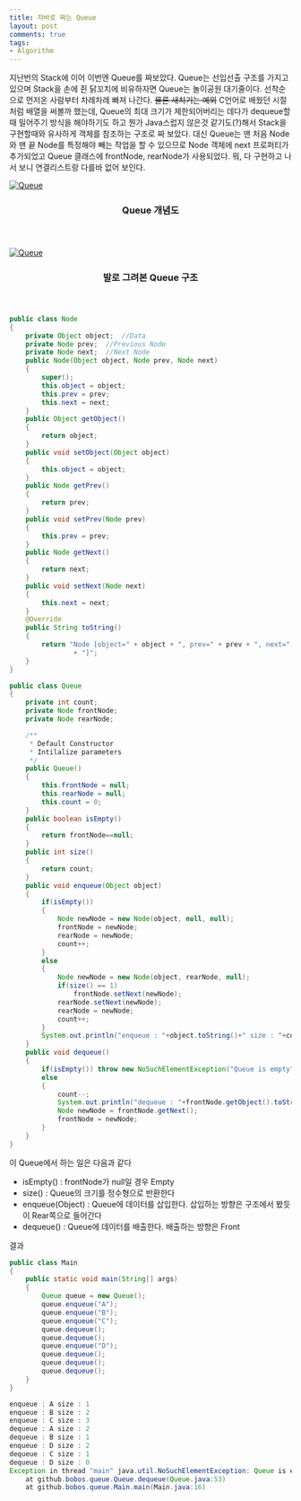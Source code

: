 ```yaml
---
title: 자바로 짜는 Queue
layout: post
comments: true
tags:
- Algorithm
---
```

지난번의 Stack에 이어 이번엔 Queue를 짜보았다. Queue는 선입선출 구조를 가지고 있으며 Stack을 손에 쥔 닭꼬치에 비유하자면 Queue는 놀이공원 대기줄이다. 선착순으로 먼저온 사람부터 차례차례 빠져 나간다. ~~물론 새치기는 예외~~ C언어로 배웠던 시절처럼 배열을 써볼까 했는데, Queue의 최대 크기가 제한되어버리는 데다가 dequeue할때 밀어주기 방식을 해야하기도 하고 뭔가 Java스럽지 않은것 같기도(?)해서 Stack을 구현할때와 유사하게 객체를 참조하는 구조로 짜 보았다. 대신 Queue는 맨 처음 Node와 맨 끝 Node를 특정해야 빼는 작업을 할 수 있으므로 Node 객체에 next 프로퍼티가 추가되었고 Queue 클래스에 frontNode, rearNode가 사용되었다. 뭐, 다 구현하고 나서 보니 연결리스트랑 다를바 없어 보인다.

<div class="row">
<div class="6u 12u$(mobile)">
<div class="item">
<a href="#" class="image fit"><img src="{{ 'assets/images/2018-04-12/1.png' | relative_url }}" alt="Queue"></a>
<header>
<h3>Queue 개념도</h3>
</header>
</div>
</div>
<div class="6u 12u$(mobile)">
<div class="item">
<a href="#" class="image fit"><img src="{{ 'assets/images/2018-04-12/2.jpg' | relative_url }}" alt="Queue"></a>
<header>
<h3>발로 그려본 Queue 구조</h3>
</header>
</div>
</div>
</div>

``` java
public class Node
{
	private Object object;	//Data
	private Node prev;	//Previous Node
	private Node next;	//Next Node
	public Node(Object object, Node prev, Node next)
	{
		super();
		this.object = object;
		this.prev = prev;
		this.next = next;
	}
	public Object getObject()
	{
		return object;
	}
	public void setObject(Object object)
	{
		this.object = object;
	}
	public Node getPrev()
	{
		return prev;
	}
	public void setPrev(Node prev)
	{
		this.prev = prev;
	}
	public Node getNext()
	{
		return next;
	}
	public void setNext(Node next)
	{
		this.next = next;
	}
	@Override
	public String toString()
	{
		return "Node [object=" + object + ", prev=" + prev + ", next=" + next
				+ "]";
	}
}
```

``` java
public class Queue
{
	private int count;
	private Node frontNode;
	private Node rearNode;

	/**
	 * Default Constructor
	 * Intilalize parameters
	 */
	public Queue()
	{
		this.frontNode = null;
		this.rearNode = null;
		this.count = 0;
	}
	public boolean isEmpty()
	{
		return frontNode==null;
	}
	public int size()
	{
		return count;
	}
	public void enqueue(Object object)
	{
		if(isEmpty())
		{
			Node newNode = new Node(object, null, null);
			frontNode = newNode;
			rearNode = newNode;
			count++;
		}
		else
		{
			Node newNode = new Node(object, rearNode, null);
			if(size() == 1)
				frontNode.setNext(newNode);
			rearNode.setNext(newNode);
			rearNode = newNode;
			count++;
		}
		System.out.println("enqueue : "+object.toString()+" size : "+count);
	}
	public void dequeue()
	{
		if(isEmpty()) throw new NoSuchElementException("Queue is empty");
		else
		{
			count--;
			System.out.println("dequeue : "+frontNode.getObject().toString()+" size : "+count);
			Node newNode = frontNode.getNext();
			frontNode = newNode;
		}
	}
}
```
이 Queue에서 하는 일은 다음과 같다
- isEmpty() : frontNode가 null일 경우 Empty
- size() : Queue의 크기를 정수형으로 반환한다
- enqueue(Object) : Queue에 데이터를 삽입한다. 삽입하는 방향은 구조에서 봤듯이 Rear쪽으로 들어간다
- dequeue() : Queue에 데이터를 배출한다. 배출하는 방향은 Front

결과
``` java
public class Main
{
	public static void main(String[] args)
	{
		Queue queue = new Queue();
		queue.enqueue("A");
		queue.enqueue("B");
		queue.enqueue("C");
		queue.dequeue();
		queue.dequeue();
		queue.enqueue("D");
		queue.dequeue();
		queue.dequeue();
		queue.dequeue();
	}
}
```
``` java
enqueue : A size : 1
enqueue : B size : 2
enqueue : C size : 3
dequeue : A size : 2
dequeue : B size : 1
enqueue : D size : 2
dequeue : C size : 1
dequeue : D size : 0
Exception in thread "main" java.util.NoSuchElementException: Queue is empty
	at github.bobos.queue.Queue.dequeue(Queue.java:53)
	at github.bobos.queue.Main.main(Main.java:16)
```
